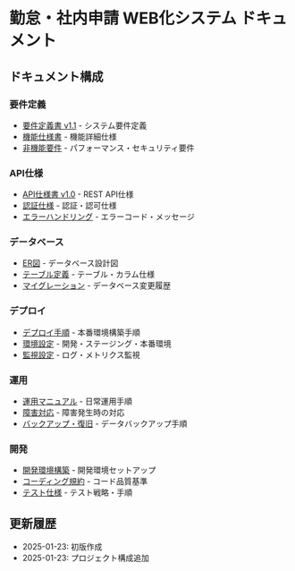 # 勤怠・社内申請 WEB化システム ドキュメント

## ドキュメント構成

### 要件定義
- [要件定義書 v1.1](./requirements/requirements-v1.1.md) - システム要件定義
- [機能仕様書](./requirements/functional-specifications.md) - 機能詳細仕様
- [非機能要件](./requirements/non-functional-requirements.md) - パフォーマンス・セキュリティ要件

### API仕様
- [API仕様書 v1.0](./api/api-specification-v1.0.md) - REST API仕様
- [認証仕様](./api/authentication.md) - 認証・認可仕様
- [エラーハンドリング](./api/error-handling.md) - エラーコード・メッセージ

### データベース
- [ER図](./database/er-diagram.md) - データベース設計図
- [テーブル定義](./database/table-definitions.md) - テーブル・カラム仕様
- [マイグレーション](./database/migrations/) - データベース変更履歴

### デプロイ
- [デプロイ手順](./deployment/deployment-guide.md) - 本番環境構築手順
- [環境設定](./deployment/environment-setup.md) - 開発・ステージング・本番環境
- [監視設定](./deployment/monitoring.md) - ログ・メトリクス監視

### 運用
- [運用マニュアル](./operations/operation-manual.md) - 日常運用手順
- [障害対応](./operations/incident-response.md) - 障害発生時の対応
- [バックアップ・復旧](./operations/backup-recovery.md) - データバックアップ手順

### 開発
- [開発環境構築](./development/setup.md) - 開発環境セットアップ
- [コーディング規約](./development/coding-standards.md) - コード品質基準
- [テスト仕様](./development/testing.md) - テスト戦略・手順

## 更新履歴
- 2025-01-23: 初版作成
- 2025-01-23: プロジェクト構成追加





